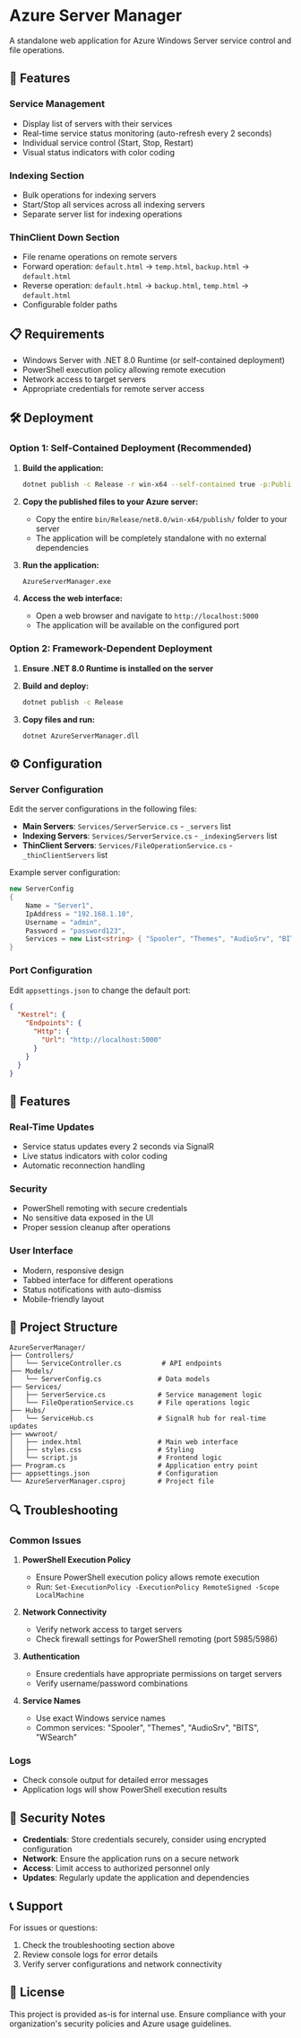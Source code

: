 # Azure Server Manager

A standalone web application for Azure Windows Server service control and file operations.

## 🚀 Features

### Service Management
- Display list of servers with their services
- Real-time service status monitoring (auto-refresh every 2 seconds)
- Individual service control (Start, Stop, Restart)
- Visual status indicators with color coding

### Indexing Section
- Bulk operations for indexing servers
- Start/Stop all services across all indexing servers
- Separate server list for indexing operations

### ThinClient Down Section
- File rename operations on remote servers
- Forward operation: `default.html` → `temp.html`, `backup.html` → `default.html`
- Reverse operation: `default.html` → `backup.html`, `temp.html` → `default.html`
- Configurable folder paths

## 📋 Requirements

- Windows Server with .NET 8.0 Runtime (or self-contained deployment)
- PowerShell execution policy allowing remote execution
- Network access to target servers
- Appropriate credentials for remote server access

## 🛠️ Deployment

### Option 1: Self-Contained Deployment (Recommended)

1. **Build the application:**
   ```bash
   dotnet publish -c Release -r win-x64 --self-contained true -p:PublishSingleFile=true
   ```

2. **Copy the published files to your Azure server:**
   - Copy the entire `bin/Release/net8.0/win-x64/publish/` folder to your server
   - The application will be completely standalone with no external dependencies

3. **Run the application:**
   ```bash
   AzureServerManager.exe
   ```

4. **Access the web interface:**
   - Open a web browser and navigate to `http://localhost:5000`
   - The application will be available on the configured port

### Option 2: Framework-Dependent Deployment

1. **Ensure .NET 8.0 Runtime is installed on the server**

2. **Build and deploy:**
   ```bash
   dotnet publish -c Release
   ```

3. **Copy files and run:**
   ```bash
   dotnet AzureServerManager.dll
   ```

## ⚙️ Configuration

### Server Configuration

Edit the server configurations in the following files:

- **Main Servers**: `Services/ServerService.cs` - `_servers` list
- **Indexing Servers**: `Services/ServerService.cs` - `_indexingServers` list  
- **ThinClient Servers**: `Services/FileOperationService.cs` - `_thinClientServers` list

Example server configuration:
```csharp
new ServerConfig 
{ 
    Name = "Server1", 
    IpAddress = "192.168.1.10", 
    Username = "admin", 
    Password = "password123",
    Services = new List<string> { "Spooler", "Themes", "AudioSrv", "BITS" }
}
```

### Port Configuration

Edit `appsettings.json` to change the default port:
```json
{
  "Kestrel": {
    "Endpoints": {
      "Http": {
        "Url": "http://localhost:5000"
      }
    }
  }
}
```

## 🔧 Features

### Real-Time Updates
- Service status updates every 2 seconds via SignalR
- Live status indicators with color coding
- Automatic reconnection handling

### Security
- PowerShell remoting with secure credentials
- No sensitive data exposed in the UI
- Proper session cleanup after operations

### User Interface
- Modern, responsive design
- Tabbed interface for different operations
- Status notifications with auto-dismiss
- Mobile-friendly layout

## 📁 Project Structure

```
AzureServerManager/
├── Controllers/
│   └── ServiceController.cs          # API endpoints
├── Models/
│   └── ServerConfig.cs              # Data models
├── Services/
│   ├── ServerService.cs             # Service management logic
│   └── FileOperationService.cs      # File operations logic
├── Hubs/
│   └── ServiceHub.cs                # SignalR hub for real-time updates
├── wwwroot/
│   ├── index.html                   # Main web interface
│   ├── styles.css                   # Styling
│   └── script.js                    # Frontend logic
├── Program.cs                       # Application entry point
├── appsettings.json                 # Configuration
└── AzureServerManager.csproj        # Project file
```

## 🔍 Troubleshooting

### Common Issues

1. **PowerShell Execution Policy**
   - Ensure PowerShell execution policy allows remote execution
   - Run: `Set-ExecutionPolicy -ExecutionPolicy RemoteSigned -Scope LocalMachine`

2. **Network Connectivity**
   - Verify network access to target servers
   - Check firewall settings for PowerShell remoting (port 5985/5986)

3. **Authentication**
   - Ensure credentials have appropriate permissions on target servers
   - Verify username/password combinations

4. **Service Names**
   - Use exact Windows service names
   - Common services: "Spooler", "Themes", "AudioSrv", "BITS", "WSearch"

### Logs
- Check console output for detailed error messages
- Application logs will show PowerShell execution results

## 🚨 Security Notes

- **Credentials**: Store credentials securely, consider using encrypted configuration
- **Network**: Ensure the application runs on a secure network
- **Access**: Limit access to authorized personnel only
- **Updates**: Regularly update the application and dependencies

## 📞 Support

For issues or questions:
1. Check the troubleshooting section above
2. Review console logs for error details
3. Verify server configurations and network connectivity

## 📄 License

This project is provided as-is for internal use. Ensure compliance with your organization's security policies and Azure usage guidelines. 